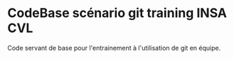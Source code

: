 # CodeBase scénario git training INSA CVL

Code servant de base pour l'entrainement à l'utilisation de git en équipe.
